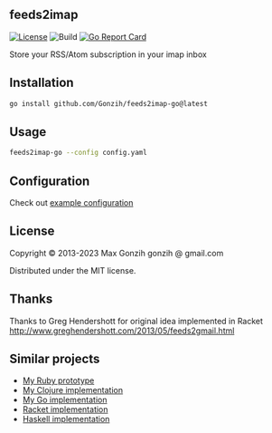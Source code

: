 ## feeds2imap
[![License](http://img.shields.io/:license-mit-blue.svg)](https://github.com/Gonzih/feeds2imap.clj/blob/master/LICENSE.md)
![Build](https://github.com/Gonzih/feeds2imap-go/workflows/CI/badge.svg)
[![Go Report Card](https://goreportcard.com/badge/github.com/Gonzih/feeds2imap-go)](https://goreportcard.com/report/github.com/Gonzih/feeds2imap-go)

Store your RSS/Atom subscription in your imap inbox

## Installation

```bash
go install github.com/Gonzih/feeds2imap-go@latest
```

## Usage

```bash
feeds2imap-go --config config.yaml
```

## Configuration

Check out [example configuration](https://github.com/Gonzih/feeds2imap-go/blob/master/config.example.yaml)

## License

Copyright © 2013-2023 Max Gonzih gonzih @ gmail.com

Distributed under the MIT license.

## Thanks
Thanks to Greg Hendershott for original idea implemented in Racket
http://www.greghendershott.com/2013/05/feeds2gmail.html

## Similar projects

* [My Ruby prototype](https://github.com/Gonzih/feeds2imap.rb)
* [My Clojure implementation](https://github.com/Gonzih/feeds2imap.clj)
* [My Go implementation](https://github.com/Gonzih/feeds2imap-go)
* [Racket implementation](https://github.com/greghendershott/feeds2gmail)
* [Haskell implementation](https://github.com/cordawyn/rss2imap)
